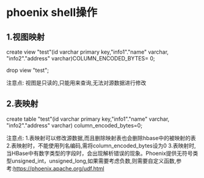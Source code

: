 # phoenix shell操作
## 1.视图映射
<!-- 创建视图 -->
create view "test"(id varchar primary key,"info1"."name" varchar, "info2"."address" varchar)COLUMN_ENCODED_BYTES= 0;
<!-- 删除视图 -->
drop view "test";


注意点:
    视图是只读的,只能用来查询,无法对源数据进行修改
## 2.表映射
<!-- 创建映射表 -->
create table "test"(id varchar primary key,"info1"."name" varchar, "info2"."address" varchar) column_encoded_bytes=0;

注意点:
    1.表映射可以修改源数据,而且删除映射表也会删除hbase中的被映射的表
    2.表映射时，不能使用列名编码,需将column_encoded_bytes设为0
    3.表映射时,当HBase中有数字类型的字段时，会出现解析错误的现象。Phoenix提供无符号类型unsigned_int，unsigned_long,如果需要考虑负数,则需要自定义函数,参考:https://phoenix.apache.org/udf.html